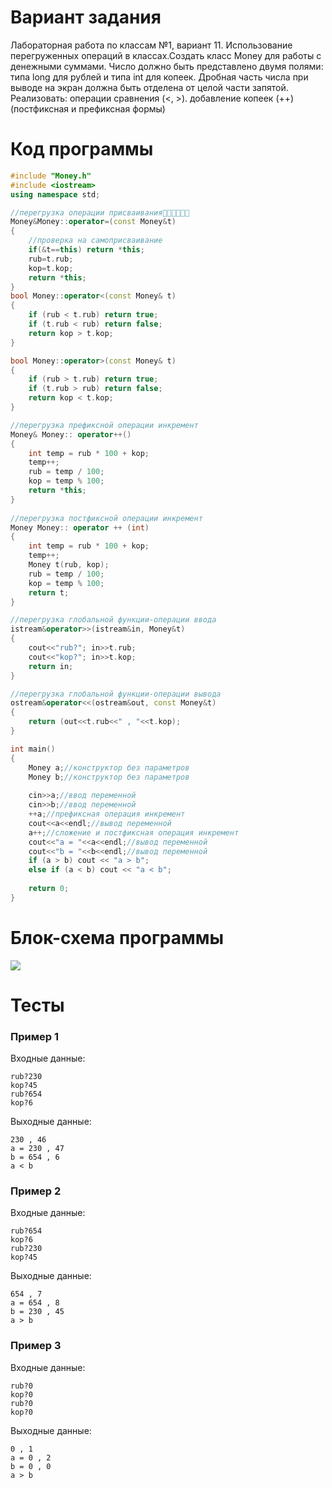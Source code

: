 # Вариант задания
Лабораторная работа по классам №1, вариант 11. 
Использование перегруженных операций в классах.Создать класс Моnеу для работы с денежными суммами. Число должно быть представлено двумя полями: типа long для рублей и типа int для копеек. Дробная часть числа при выводе на экран должна быть отделена от целой части запятой. Реализовать:
операции сравнения (<, >).
добавление копеек (++) (постфиксная и префиксная формы)
# Код программы
```cpp
#include "Money.h"
#include <iostream>
using namespace std;

//перегрузка операции присваивания🐱‍👤🐱‍👤🐱‍👤
Money&Money::operator=(const Money&t)
{
	//проверка на самоприсваивание 
	if(&t==this) return *this; 
	rub=t.rub; 
	kop=t.kop; 
	return *this;
}
bool Money::operator<(const Money& t)
{
	if (rub < t.rub) return true;
	if (t.rub < rub) return false;
	return kop > t.kop;
}

bool Money::operator>(const Money& t)
{
	if (rub > t.rub) return true;
	if (t.rub > rub) return false;
	return kop < t.kop;
}

//перегрузка префиксной операции инкремент 
Money& Money:: operator++()
{
	int temp = rub * 100 + kop;
	temp++;
	rub = temp / 100;
	kop = temp % 100;
	return *this;
}
	
//перегрузка постфиксной операции инкремент 
Money Money:: operator ++ (int)
{
	int temp = rub * 100 + kop;
	temp++; 
	Money t(rub, kop);
	rub = temp / 100;
	kop = temp % 100;
	return t;
} 

//перегрузка глобальной функции-операции ввода 
istream&operator>>(istream&in, Money&t)
{
	cout<<"rub?"; in>>t.rub; 
	cout<<"kop?"; in>>t.kop; 
	return in;
}

//перегрузка глобальной функции-операции вывода
ostream&operator<<(ostream&out, const Money&t)
{
	return (out<<t.rub<<" , "<<t.kop);
}

int main()
{
	Money a;//конструктор без параметров
	Money b;//конструктор без параметров 
	
	cin>>a;//ввод переменной 
	cin>>b;//ввод переменной
	++a;//префиксная операция инкремент 
	cout<<a<<endl;//вывод переменной 
	a++;//сложение и постфиксная операция инкремент
	cout<<"a = "<<a<<endl;//вывод переменной
	cout<<"b = "<<b<<endl;//вывод переменной
	if (a > b) cout << "a > b";
	else if (a < b) cout << "a < b";
	
	return 0;
}
```
# Блок-схема программы
<image src="class3.drawio.svg">
	
# Тесты
### Пример 1
Входные данные:
```
rub?230
kop?45
rub?654
kop?6
```
Выходные данные:
```
230 , 46
a = 230 , 47
b = 654 , 6
a < b
```
### Пример 2
Входные данные:
```
rub?654
kop?6
rub?230
kop?45
```
Выходные данные:
```
654 , 7
a = 654 , 8
b = 230 , 45
a > b
```
### Пример 3
Входные данные:
```
rub?0
kop?0
rub?0
kop?0
```
Выходные данные:
```
0 , 1
a = 0 , 2
b = 0 , 0
a > b
```
